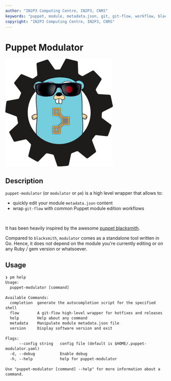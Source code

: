 ```yaml
---
author: "IN2P3 Computing Centre, IN2P3, CNRS"
keywords: "puppet, module, metadata.json, git, git-flow, workflow, blacksmith, tool"
copyright: "IN2P3 Computing Centre, IN2P3, CNRS"
---
```


# Puppet Modulator

![modulator-logo-medium.png](images/modulator-logo-medium.png)

## Description

`puppet-modulator` (or `modulator` or `pm`) is a high level wrapper that allows to:

* quickly edit your module `metadata.json` content
* wrap `git-flow` with common Puppet module edition workflows

<br/>

It has been heavily inspired by the awesome [puppet blacksmith](https://github.com/voxpupuli/puppet-blacksmith).

Compared to `blacksmith`, `modulator` comes as a standalone tool written in Go.
Hence, it does not depend on the module you're currently editing or on any Ruby / gem version or whatsoever.

## Usage

```
❯ pm help
Usage:
  puppet-modulator [command]

Available Commands:
  completion  generate the autocompletion script for the specified shell
  flow        A git-flow high-level wrapper for hotfixes and releases
  help        Help about any command
  metadata    Manipulate module metadata.json file
  version     Display software version and exit

Flags:
      --config string   config file (default is $HOME/.puppet-modulator.yaml)
  -d, --debug           Enable debug
  -h, --help            help for puppet-modulator

Use "puppet-modulator [command] --help" for more information about a command.
```